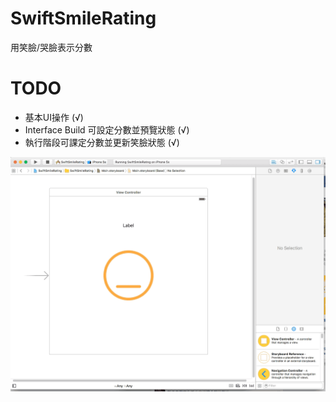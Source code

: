 # SwiftSmileRating
用笑臉/哭臉表示分數

# TODO
- 基本UI操作 (√)
- Interface Build 可設定分數並預覽狀態 (√)
- 執行階段可課定分數並更新笑臉狀態 (√)

![preview](https://raw.githubusercontent.com/mosluce/SwiftSmileRating/master/preview.gif)
